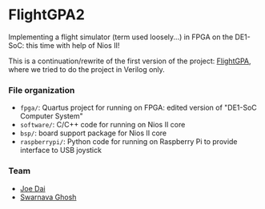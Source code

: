 # FlightGPA2
Implementing a flight simulator (term used loosely...) in FPGA on the DE1-SoC: this time with help of Nios II! 

This is a continuation/rewrite of the first version of the project: [FlightGPA](https://github.com/jdtech3/FlightGPA),
where we tried to do the project in Verilog only.

### File organization

  * `fpga/`: Quartus project for running on FPGA: edited version of "DE1-SoC Computer System"
  * `software/`: C/C++ code for running on Nios II core
  * `bsp/`: board support package for Nios II core
  * `raspberrypi/`: Python code for running on Raspberry Pi to provide interface to USB joystick

### Team

* [Joe Dai](https://github.com/jdtech3/)
* [Swarnava Ghosh](https://github.com/swarnavaghosh04/)
